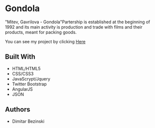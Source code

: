 # Gondola

"Mitev, Gavrilova - Gondola"Partership is established at the beginning of 1992 and its main activity is production and trade with films and their products, meant for packing goods.

You can see my project by clicking [Here](https://gondola-74d1e.firebaseapp.com/#/)

## Built With

* HTML/HTML5
* CSS/CSS3
* JavaScrypt/Jquery
* Twitter Bootstrap
* AngularJS
* JSON

## Authors

* Dimitar Bezinski



